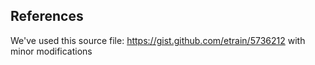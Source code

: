 ## References ##

We've used this source file: https://gist.github.com/etrain/5736212 with minor modifications
